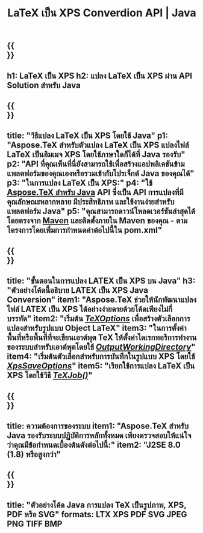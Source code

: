 ﻿---
translation: true
template: /_templates/_conversion-child-java.md
title: LaTeX เป็น XPS Converdion API | Java
description: ฟังก์ชันการแปลง LaTeX เป็น XPS รวมไลบรารี Java ภายในองค์กรนี้เข้ากับโปรเจ็กต์ของคุณหรือใช้แอปพลิเคชันข้ามแพลตฟอร์มเพื่อแปลง LaTeX เป็น XPS
keywords: latex เป็น xps api java รวม latex2xps
url: /java/conversion/latex-to-xps/
family: tex
platformtag: java
feature: conversion
informat: LATEX
outformat: XPS
otherformats: PNG JPEG TIFF BMP PDF SVG
---

{{<section banner>}}
---
h1: LaTeX เป็น XPS
h2: แปลง LaTeX เป็น XPS ผ่าน API Solution สำหรับ Java
---

{{<section overview>}}
---
title: "วิธีแปลง LaTeX เป็น XPS โดยใช้ Java"
p1: "Aspose.TeX สำหรับตัวแปลง LaTeX เป็น XPS แปลงไฟล์ LaTeX เป็นอิมเมจ XPS โดยใช้ภาษาใดก็ได้ที่ Java รองรับ"
p2: "API ที่คุณเห็นที่นี่ยังสามารถใช้เพื่อสร้างแอปพลิเคชันข้ามแพลตฟอร์มของคุณเองหรือรวมเข้ากับโปรเจ็กต์ Java ของคุณได้"
p3: "ในการแปลง LaTeX เป็น XPS:"
p4: "ใช้ [Aspose.TeX สำหรับ Java](https://products.aspose.com/tex/java) API ซึ่งเป็น API การแปลงที่มีคุณลักษณะหลากหลาย มีประสิทธิภาพ และใช้งานง่ายสำหรับแพลตฟอร์ม Java"
p5: "คุณสามารถดาวน์โหลดเวอร์ชันล่าสุดได้โดยตรงจาก [Maven](https://repository.aspose.com/webapp/#/artifacts/browse/tree/General/repo/com/aspose/aspose-tex) และติดตั้งภายใน Maven ของคุณ - ตามโครงการโดยเพิ่มการกำหนดค่าต่อไปนี้ใน pom.xml"
---

{{<section feature1>}}
---
title: "ขั้นตอนในการแปลง LATEX เป็น XPS บน Java"
h3: "ตัวอย่างโค้ดนี้อธิบาย LATEX เป็น XPS Java Conversion"
item1: "Aspose.TeX ช่วยให้นักพัฒนาแปลงไฟล์ LATEX เป็น XPS ได้อย่างง่ายดายด้วยโค้ดเพียงไม่กี่บรรทัด"
item2: "เริ่มต้น [*TeXOptions*](https://reference.aspose.com/tex/java/com.aspose.tex/TeXOptions) เพื่อสร้างตัวเลือกการแปลงสำหรับรูปแบบ Object LaTeX"
item3: "ในการตั้งค่าพื้นที่หรือพื้นที่ที่จะเขียนเอาต์พุต TeX ให้ตั้งค่าไดเรกทอรีการทำงานของระบบสำหรับเอาต์พุตโดยใช้ [*OutputWorkingDirectory*](https://reference.aspose.com/tex/java/com.asposetex/TeXOptions#getOutputWorkingDirectory--)"
item4: "เริ่มต้นตัวเลือกสำหรับการบันทึกในรูปแบบ XPS โดยใช้ [*XpsSaveOptions*](https://reference.aspose.com/tex/java/com.aspose.tex.rendering/XpsSaveOptions)"
item5: "เรียกใช้การแปลง LaTeX เป็น XPS โดยใช้วิธี [*TeXJob()*](https://reference.aspose.com/tex/java/com.aspose.tex/TeXJob)"
---

{{<section feature2>}}
---
title: ความต้องการของระบบ
item1: "Aspose.TeX สำหรับ Java รองรับระบบปฏิบัติการหลักทั้งหมด เพียงตรวจสอบให้แน่ใจว่าคุณมีข้อกำหนดเบื้องต้นดังต่อไปนี้:"
item2: "J2SE 8.0 (1.8) หรือสูงกว่า"
---

{{<section widget>}}
---
title: "ตัวอย่างโค้ด Java การแปลง TeX เป็นรูปภาพ, XPS, PDF หรือ SVG"
formats: LTX XPS PDF SVG JPEG PNG TIFF BMP
---